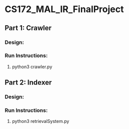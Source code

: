 # CS172_MAL_IR_FinalProject

## Part 1: Crawler

### Design:

### Run Instructions:

1. python3 crawler.py

## Part 2: Indexer

### Design:

### Run Instructions:

1. python3 retrievalSystem.py
